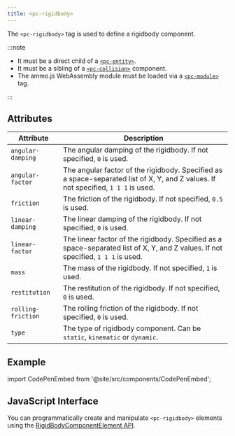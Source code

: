 ```yaml
---
title: <pc-rigidbody>
---
```


The `<pc-rigidbody>` tag is used to define a rigidbody component.

:::note

* It must be a direct child of a [`<pc-entity>`](pc-entity.md).
* It must be a sibling of a [`<pc-collision>`](pc-collision.md) component.
* The ammo.js WebAssembly module must be loaded via a [`<pc-module>`](pc-module.md) tag.

:::

## Attributes

| Attribute | Description |
| --- | --- |
| `angular-damping` | The angular damping of the rigidbody. If not specified, `0` is used. |
| `angular-factor` | The angular factor of the rigidbody. Specified as a space-separated list of X, Y, and Z values. If not specified, `1 1 1` is used. |
| `friction` | The friction of the rigidbody. If not specified, `0.5` is used. |
| `linear-damping` | The linear damping of the rigidbody. If not specified, `0` is used. |
| `linear-factor` | The linear factor of the rigidbody. Specified as a space-separated list of X, Y, and Z values. If not specified, `1 1 1` is used. |
| `mass` | The mass of the rigidbody. If not specified, `1` is used. |
| `restitution` | The restitution of the rigidbody. If not specified, `0` is used. |
| `rolling-friction` | The rolling friction of the rigidbody. If not specified, `0` is used. |
| `type` | The type of rigidbody component. Can be `static`, `kinematic` or `dynamic`. |

## Example

import CodePenEmbed from '@site/src/components/CodePenEmbed';

<CodePenEmbed id="XJrqjJr" title="<pc-rigidbody> example" />

## JavaScript Interface

You can programmatically create and manipulate `<pc-rigidbody>` elements using the [RigidBodyComponentElement API](https://api.playcanvas.com/classes/EngineWebComponents.RigidBodyComponentElement.html).
